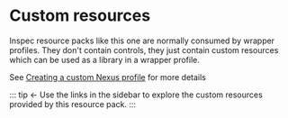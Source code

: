 # Custom resources

Inspec resource packs like this one are normally consumed by wrapper profiles. They don't contain controls, they just contain custom resources which can be used as a library in a
wrapper profile.

See [Creating a custom Nexus profile](/inspec/exampleProfile.html#creating-a-custom-nexus-profile) for more details

::: tip
← Use the links in the sidebar to explore the custom resources provided by this resource pack.
:::